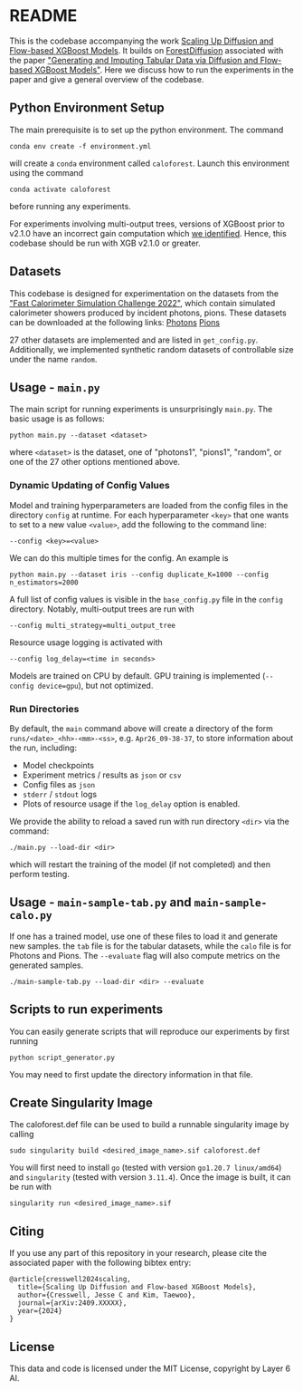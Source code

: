 # README

This is the codebase accompanying the work [Scaling Up Diffusion and Flow-based XGBoost Models](https://arxiv.org/abs/2409.XXXXX). It builds on [ForestDiffusion](https://github.com/SamsungSAILMontreal/ForestDiffusion) associated with the paper ["Generating and Imputing Tabular Data via Diffusion and Flow-based XGBoost Models"](https://arxiv.org/abs/2309.09968). Here we discuss how to run the experiments in the paper and give a general overview of the codebase.

## Python Environment Setup

The main prerequisite is to set up the python environment.
The command

    conda env create -f environment.yml

will create a `conda` environment called `caloforest`.
Launch this environment using the command

    conda activate caloforest

before running any experiments.

For experiments involving multi-output trees, versions of XGBoost prior to v2.1.0 have an incorrect gain computation which [we identified](https://github.com/dmlc/xgboost/issues/9960). Hence, this codebase should be run with XGB v2.1.0 or greater.

## Datasets 

This codebase is designed for experimentation on the datasets from the ["Fast Calorimeter Simulation Challenge 2022"](https://calochallenge.github.io/homepage/), which contain simulated calorimeter showers produced by incident photons, pions. These datasets can be downloaded at the following links:
[Photons](https://zenodo.org/records/8099322)
[Pions](https://zenodo.org/records/6366271)

27 other datasets are implemented and are listed in `get_config.py`. Additionally, we implemented synthetic random datasets of controllable size under the name `random`.

## Usage - `main.py`

The main script for running experiments is unsurprisingly `main.py`. The basic usage is as follows:

    python main.py --dataset <dataset>

where `<dataset>` is the dataset, one of "photons1", "pions1", "random", or one of the 27 other options mentioned above.

### Dynamic Updating of Config Values

Model and training hyperparameters are loaded from the config files in the directory `config` at runtime. For each hyperparameter `<key>` that one wants to set to a new value `<value>`, add the following to the command line:

    --config <key>=<value>

We can do this multiple times for the config. An example is 

    python main.py --dataset iris --config duplicate_K=1000 --config n_estimators=2000

A full list of config values is visible in the `base_config.py` file in the `config` directory. Notably, multi-output trees are run with

    --config multi_strategy=multi_output_tree

Resource usage logging is activated with

    --config log_delay=<time in seconds>

Models are trained on CPU by default. GPU training is implemented (`--config device=gpu`), but not optimized.

### Run Directories

By default, the `main` command above will create a directory of the form `runs/<date>_<hh>-<mm>-<ss>`, e.g. `Apr26_09-38-37`, to store information about the run, including:

- Model checkpoints
- Experiment metrics / results as `json` or `csv`
- Config files as `json`
- `stderr` / `stdout` logs
- Plots of resource usage if the `log_delay` option is enabled.

We provide the ability to reload a saved run with run directory `<dir>` via the command:

    ./main.py --load-dir <dir>

which will restart the training of the model (if not completed) and then perform testing.

## Usage - `main-sample-tab.py` and `main-sample-calo.py`

If one has a trained model, use one of these files to load it and generate new samples. the `tab` file is for the tabular datasets, while the `calo` file is for Photons and Pions. The `--evaluate` flag will also compute metrics on the generated samples.

    ./main-sample-tab.py --load-dir <dir> --evaluate

## Scripts to run experiments

You can easily generate scripts that will reproduce our experiments by first running

    python script_generator.py

You may need to first update the directory information in that file.

## Create Singularity Image

The caloforest.def file can be used to build a runnable singularity image by calling

    sudo singularity build <desired_image_name>.sif caloforest.def

You will first need to install `go` (tested with version `go1.20.7 linux/amd64`) and `singularity` (tested with version `3.11.4`). Once the image is built, it can be run with

    singularity run <desired_image_name>.sif

## Citing

If you use any part of this repository in your research, please cite the associated paper with the following bibtex entry:

```
@article{cresswell2024scaling,
  title={Scaling Up Diffusion and Flow-based XGBoost Models},
  author={Cresswell, Jesse C and Kim, Taewoo},
  journal={arXiv:2409.XXXXX},
  year={2024}
}
```

## License

This data and code is licensed under the MIT License, copyright by Layer 6 AI.